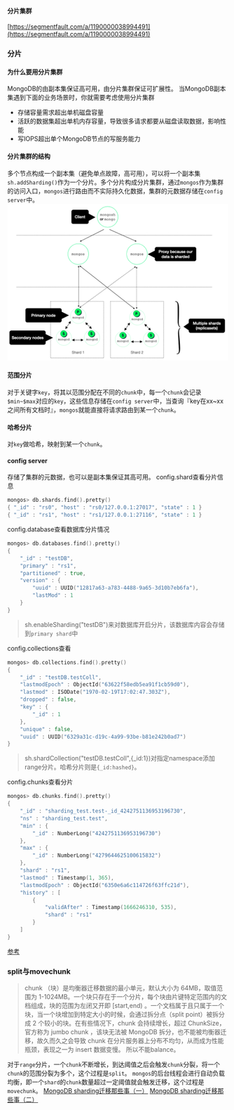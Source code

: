 #### 分片集群
[https://segmentfault.com/a/1190000038994491](https://segmentfault.com/a/1190000038994491)
### 分片
#### 为什么要用分片集群
MongoDB的由副本集保证高可用，由分片集群保证可扩展性。
当MongoDB副本集遇到下面的业务场景时，你就需要考虑使用分片集群

- 存储容量需求超出单机磁盘容量
- 活跃的数据集超出单机内存容量，导致很多请求都要从磁盘读取数据，影响性能
- 写IOPS超出单个MongoDB节点的写服务能力
#### 分片集群的结构
多个节点构成一个副本集（避免单点故障，高可用），可以将一个副本集`sh.addSharding()`作为一个分片。多个分片构成分片集群，通过`mongos`作为集群的访问入口，`mongos`进行路由而不实际持久化数据，集群的元数据存储在`config server`中。
![image.png](../static/img/%E5%88%86%E7%89%87%E9%9B%86%E7%BE%A41.png)
#### 范围分片
对于关键字`key`，将其以范围分配在不同的`chunk`中，每一个`chunk`会记录`$min~$max`对应的`key`，这些信息存储在`config server`中，当查询『key在xx~xx之间所有文档时』，`mongos`就能直接将请求路由到某一个`chunk`。
#### 哈希分片
对`key`做哈希，映射到某一个`chunk`。
#### config server
存储了集群的元数据，也可以是副本集保证其高可用。
config.shard查看分片信息
```go
mongos> db.shards.find().pretty()
{ "_id" : "rs0", "host" : "rs0/127.0.0.1:27017", "state" : 1 }
{ "_id" : "rs1", "host" : "rs1/127.0.0.1:27116", "state" : 1 }
```
config.database查看数据库分片情况
```go
mongos> db.databases.find().pretty()
{
	"_id" : "testDB",
	"primary" : "rs1",
	"partitioned" : true,
	"version" : {
		"uuid" : UUID("12817a63-a783-4488-9a65-3d10b7eb6fa"),
		"lastMod" : 1
	}
}
```
> sh.enableSharding("testDB")来对数据库开启分片，该数据库内容会存储到`primary shard`中

config.collections查看
```go
mongos> db.collections.find().pretty()
{
	"_id" : "testDB.testColl",
	"lastmodEpoch" : ObjectId("63622f58edb5ea91f1cb59d0"),
	"lastmod" : ISODate("1970-02-19T17:02:47.303Z"),
	"dropped" : false,
	"key" : {
		"_id" : 1
	},
	"unique" : false,
	"uuid" : UUID("6329a31c-d19c-4a99-93be-b81e242b0ad7")
}
```
> sh.shardCollection("testDB.testColl",{_id:1})对指定namespace添加range分片。哈希分片则是`{_id:hashed}`。

config.chunks查看分片
```go
mongos> db.chunks.find().pretty()
{
	"_id" : "sharding_test.test-_id_4242751136953196730",
	"ns" : "sharding_test.test",
	"min" : {
		"_id" : NumberLong("4242751136953196730")
	},
	"max" : {
		"_id" : NumberLong("4279644625100615832")
	},
	"shard" : "rs1",
	"lastmod" : Timestamp(1, 365),
	"lastmodEpoch" : ObjectId("6350e6a6c114726f63ffc21d"),
	"history" : [
		{
			"validAfter" : Timestamp(1666246310, 535),
			"shard" : "rs1"
		}
	]
}
```
[参考](https://developer.aliyun.com/article/32434)
### split与movechunk
> chunk （块）是均衡器迁移数据的最小单元，默认大小为 64MB，取值范围为 1-1024MB。一个块只存在于一个分片，每个块由片键特定范围内的文档组成，块的范围为左闭又开即 [start,end) 。一个文档属于且只属于一个块，当一个块增加到特定大小的时候，会通过拆分点（split point）被拆分成 2 个较小的块。在有些情况下，chunk 会持续增长，超过 ChunkSize，官方称为 jumbo chunk ，该块无法被 MongoDB 拆分，也不能被均衡器迁移，故久而久之会导致 chunk 在分片服务器上分布不均匀，从而成为性能瓶颈，表现之一为 insert 数据变慢。 所以不能balance。

对于`range`分片，一个`chunk`不断增长，到达阈值之后会触发`chunk`分裂，将一个`chunk`的范围分裂为多个，这个过程是`split`。
`mongos`的后台线程会进行自动负载均衡，即一个`shard`的`chunk`数量超过一定阈值就会触发迁移，这个过程是`movechunk`。
[MongoDB sharding迁移那些事（一）](https://developer.aliyun.com/article/60881) [MongoDB sharding迁移那些事（二）](https://developer.aliyun.com/article/60935)
